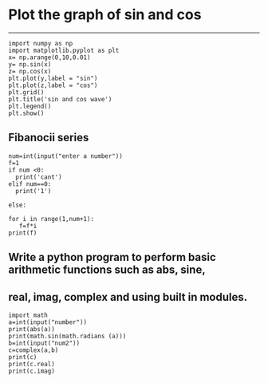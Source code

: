# Plot the graph of sin and cos
------------
```
import numpy as np
import matplotlib.pyplot as plt
x= np.arange(0,10,0.01)
y= np.sin(x)
z= np.cos(x)
plt.plot(y,label = "sin")
plt.plot(z,label = "cos")
plt.grid()
plt.title('sin and cos wave')
plt.legend()
plt.show()
```

Fibanocii series
-----------
```
num=int(input("enter a number"))
f=1
if num <0:
  print('cant')
elif num==0:
  print('1')

else:

for i in range(1,num+1):
   f=f*i
print(f)
```

## Write a python program to perform basic arithmetic functions such as abs, sine, 
real, imag, complex and using built in modules.
-------
```
import math
a=int(input("number"))
print(abs(a))
print(math.sin(math.radians (a)))
b=int(input("num2"))
c=complex(a,b)
print(c)
print(c.real)
print(c.imag)
```
